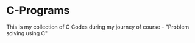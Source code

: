 # C-Programs
This is my collection of C Codes during my journey of course - "Problem solving using C"
